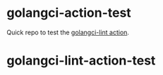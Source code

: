 # golangci-action-test

Quick repo to test the [golangci-lint action](https://github.com/marketplace/actions/golangci-lint).
# golangci-lint-action-test
